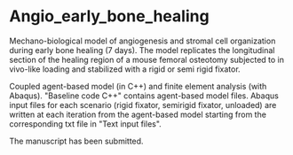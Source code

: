 # Angio_early_bone_healing

Mechano-biological model of angiogenesis and stromal cell organization during early bone healing (7 days). The model replicates the longitudinal section of the healing region of a mouse femoral osteotomy subjected to in vivo-like loading and stabilized with a rigid or semi rigid fixator.

Coupled agent-based model (in C++) and finite element analysis (with Abaqus). 
"Baseline code C++" contains agent-based model files. Abaqus input files for each scenario (rigid fixator, semirigid fixator, unloaded) are written at each iteration from the agent-based model starting from the corresponding txt file in "Text input files".

The manuscript has been submitted. 
